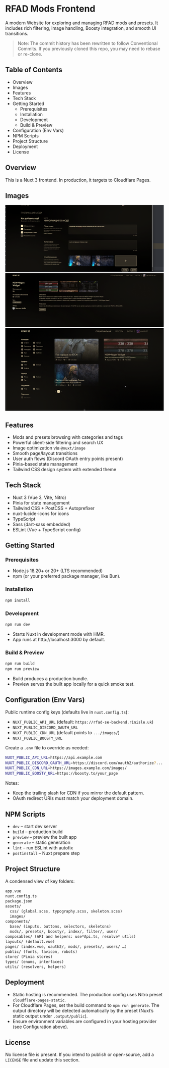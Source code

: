 # RFAD Mods Frontend

A modern Website for exploring and managing RFAD mods and presets. It includes rich filtering, image handling, Boosty integration, and smooth UI transitions.

> Note: The commit history has been rewritten to follow Conventional Commits. If you previously cloned this repo, you may need to rebase or re-clone.

## Table of Contents
- Overview
- Images
- Features
- Tech Stack
- Getting Started
  - Prerequisites
  - Installation
  - Development
  - Build & Preview
- Configuration (Env Vars)
- NPM Scripts
- Project Structure
- Deployment
- License

## Overview
This is a Nuxt 3 frontend. In production, it targets to Cloudflare Pages.

## Images
![Mod Creation Page Showcase](https://github.com/Amirust/rfad-mods-frontend/blob/master/images/modcreationpageshowcase.png)<br>
![Mod Page Showcase](https://github.com/Amirust/rfad-mods-frontend/blob/master/images/modpageshowcase.png)<br>
![Mods Page Showcase](https://github.com/Amirust/rfad-mods-frontend/blob/master/images/modspageshowcase.png)

## Features
- Mods and presets browsing with categories and tags
- Powerful client-side filtering and search UX
- Image optimization via `@nuxt/image`
- Smooth page/layout transitions
- User auth flows (Discord OAuth entry points present)
- Pinia-based state management
- Tailwind CSS design system with extended theme

## Tech Stack
- Nuxt 3 (Vue 3, Vite, Nitro)
- Pinia for state management
- Tailwind CSS + PostCSS + Autoprefixer
- nuxt-lucide-icons for icons
- TypeScript
- Sass (dart-sass embedded)
- ESLint (Vue + TypeScript config)

## Getting Started
### Prerequisites
- Node.js 18.20+ or 20+ (LTS recommended)
- npm (or your preferred package manager, like Bun).

### Installation
```bash
npm install
```

### Development
```bash
npm run dev
```
- Starts Nuxt in development mode with HMR.
- App runs at http://localhost:3000 by default.

### Build & Preview
```bash
npm run build
npm run preview
```
- Build produces a production bundle.
- Preview serves the built app locally for a quick smoke test.

## Configuration (Env Vars)
Public runtime config keys (defaults live in `nuxt.config.ts`):
- `NUXT_PUBLIC_API_URL` (default: `https://rfad-se-backend.rinisle.uk`)
- `NUXT_PUBLIC_DISCORD_OAUTH_URL`
- `NUXT_PUBLIC_CDN_URL` (default points to `.../images/`)
- `NUXT_PUBLIC_BOOSTY_URL`

Create a `.env` file to override as needed:
```bash
NUXT_PUBLIC_API_URL=https://api.example.com
NUXT_PUBLIC_DISCORD_OAUTH_URL=https://discord.com/oauth2/authorize?...
NUXT_PUBLIC_CDN_URL=https://images.example.com/images/
NUXT_PUBLIC_BOOSTY_URL=https://boosty.to/your_page
```
Notes:
- Keep the trailing slash for CDN if you mirror the default pattern.
- OAuth redirect URIs must match your deployment domain.

## NPM Scripts
- `dev` – start dev server
- `build` – production build
- `preview` – preview the built app
- `generate` – static generation
- `lint` – run ESLint with autofix
- `postinstall` – Nuxt prepare step

## Project Structure
A condensed view of key folders:
```
app.vue
nuxt.config.ts
package.json
assets/
  css/ (global.scss, typography.scss, skeleton.scss)
  images/
components/
  base/ (inputs, buttons, selectors, skeletons)
  mods/, presets/, boosty/, index/, filter/, user/
composables/ (API and helpers: use*Api.ts, resolve* utils)
layouts/ (default.vue)
pages/ (index.vue, oauth2/, mods/, presets/, users/ …)
public/ (fonts, favicon, robots)
store/ (Pinia stores)
types/ (enums, interfaces)
utils/ (resolvers, helpers)
```

## Deployment
- Static hosting is recommended. The production config uses Nitro preset `cloudflare-pages-static`.
- For Cloudflare Pages, set the build command to `npm run generate`. The output directory will be detected automatically by the preset (Nuxt’s static output under `.output/public`).
- Ensure environment variables are configured in your hosting provider (see Configuration above).

## License
No license file is present. If you intend to publish or open-source, add a `LICENSE` file and update this section.

